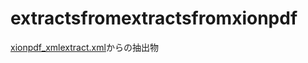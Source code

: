 # extractsfromextractsfromxionpdf

[xionpdf_xmlextract.xml](https://github.com/niftg/extractsfromxionpdf/blob/acc0d3f77e1332c38d27db6792e01d0407df1497/xmlsbypdfminer/xionpdf_xmlextract.xml)からの抽出物
